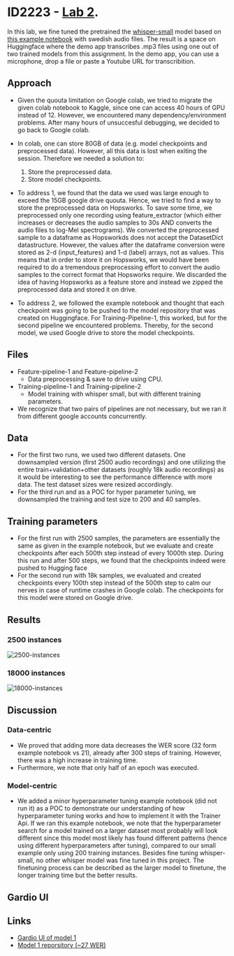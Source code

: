 # ID2223 - [Lab 2](https://github.com/ID2223KTH/id2223kth.github.io/tree/master/assignments/lab2). 

In this lab, we fine tuned the pretrained the [whisper-small](https://huggingface.co/openai/whisper-small) model based on [this example notebook](https://colab.research.google.com/github/sanchit-gandhi/notebooks/blob/main/fine_tune_whisper.ipynb) with swedish audio files. The result is a space on Huggingface where the demo app transcribes .mp3 files using one out of two trained models from this assignment. In the demo app, you can use a microphone, drop a file or paste a Youtube URL for transcribition. 

## Approach

- Given the quouta limitation on Google colab, we tried to migrate the given colab notebook to Kaggle, since one can access 40 hours of GPU instead of 12. However, we encountered many dependency/environment problems. After many hours of unsuccesful debugging, we decided to go back to Google colab.
- In colab, one can store 80GB of data (e.g. model checkpoints and preprocessed data). However, all this data is lost when exiting the session. Therefore we needed a solution to:
  1. Store the preprocessed data.
  2. Store model checkpoints.

- To address 1, we found that the data we used was large enough to exceed the 15GB google drive quouta. Hence, we tried to find a way to store the preprocessed data on Hopsworks. To save some time, we preprocessed only one recording using feature_extractor (which either increases or decreases the audio samples to 30s AND converts the audio files to log-Mel spectrograms). We converted the preprocessed sample to a dataframe as Hopsworkds does not accept the DatasetDict datastructure. However, the values after the dataframe conversion were stored as 2-d (input_features) and 1-d (label) arrays, not as values. This means that in order to store it on Hopsworks, we would have been required to do a tremendous preprocessing effort to convert the audio samples to the correct format that Hopsworks require. We discarded the idea of having Hopsworks as a feature store and instead we zipped the preprocessed data and stored it on drive.
- To address 2, we followed the example notebook and thought that each checkpoint was going to be pushed to the model repository that was created on Huggingface. For Training-Pipeline-1, this worked, but for the second pipeline we encountered problems. Thereby, for the second model, we used Google drive to store the model checkpoints.

## Files

- Feature-pipeline-1 and Feature-pipeline-2
  - Data preprocessing & save to drive using CPU.
- Training-pipeline-1 and Training-pipeline-2
  - Model training with whisper small, but with different training parameters.
 - We recognize that two pairs of pipelines are not necessary, but we ran it from different google accounts concurrently.

## Data

- For the first two runs, we used two different datasets. One downsampled version (first 2500 audio recordings) and one utilizing the entire train+validation+other datasets (roughly 18k audio recordings) as it would be interesting to see the performance difference with more data. The test dataset sizes were resized accordingly. 
- For the third run and as a POC for hyper parameter tuning, we downsampled the training and test size to 200 and 40 samples. 

## Training parameters

- For the first run with 2500 samples, the parameters are essentially the same as given in the example notebook, but we evaluate and create checkpoints after each 500th step instead of every 1000th step. During this run and after 500 steps, we found that the checkpoints indeed were pushed to Hugging face
- For the second run with 18k samples, we evaluated and created checkpoints every 100th step instead of the 500th step to calm our nerves in case of runtime crashes in Google colab. The checkpoints for this model were stored on Google drive.

## Results

### 2500 instances
![2500-instances](https://user-images.githubusercontent.com/50402197/206474496-21791370-5119-4f9e-94f7-f63853c60ba1.PNG)

### 18000 instances
![18000-instances](https://user-images.githubusercontent.com/50402197/206703028-b2979233-f496-48fa-adc2-2b47671d1ce4.jpeg)

## Discussion

### Data-centric

- We proved that adding more data decreases the WER score (32 form example notebook vs 21), already after 300 steps of training. However, there was a high increase in training time. 
- Furthermore, we note that only half of an epoch was executed. 

### Model-centric

- We added a minor hyperparameter tuning example notebook (did not run it) as a POC to demonstrate our understanding of how hyperparameter tuning works and how to implement it with the Trainer Api. If we ran this example notebook, we note that the hyperparameter search for a model trained on a larger dataset most probably will look different since this model most likely has found different patterns (hence using different hyperparameters after tuning), compared to our small example only using 200 training instances. Besides fine tuning whisper-small, no other whisper model was fine tuned in this project. The finetuning process can be described as the larger model to finetune, the longer training time but the better results. 

## Gardio UI

## Links
* [Gardio UI of model 1](https://huggingface.co/spaces/Akseluhr/whisper-se-auhr)
* [Model 1 reporsitory (~27 WER)](https://huggingface.co/Akseluhr/whisper-small-sv-SE-auhr-v2)
